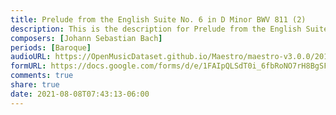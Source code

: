 ```yaml
---
title: Prelude from the English Suite No. 6 in D Minor BWV 811 (2)
description: This is the description for Prelude from the English Suite No. 6 in D Minor BWV 811 by Johann Sebastian Bach
composers: [Johann Sebastian Bach]
periods: [Baroque]
audioURL: https://OpenMusicDataset.github.io/Maestro/maestro-v3.0.0/2011/MIDI-Unprocessed_10_R1_2011_MID--AUDIO_R1-D4_02_Track02_wav.midi
formURL: https://docs.google.com/forms/d/e/1FAIpQLSdT0i_6fbRoNO7rH8BgSFkGRlCXqIFtbnO9TcO_-rcNrVVWSA/viewform
comments: true
share: true
date: 2021-08-08T07:43:13-06:00
---
```


